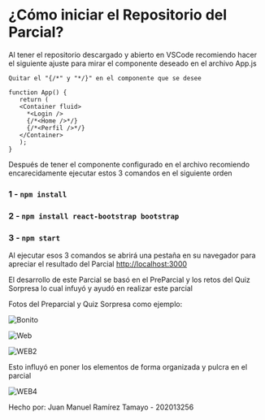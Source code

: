 # ¿Cómo iniciar el Repositorio del Parcial?

Al tener el repositorio descargado y abierto en VSCode recomiendo hacer el siguiente ajuste para mirar el componente deseado en el archivo App.js

```
Quitar el "{/*" y "*/}" en el componente que se desee
```

```
function App() {
   return (
   <Container fluid>
     *<Login />
     {/*<Home />*/}
     {/*<Perfil />*/}
   </Container>
   );
}
```

Después de tener el componente configurado en el archivo recomiendo encarecidamente ejecutar estos 3 comandos en el siguiente orden

### 1 - `npm install`

### 2 - `npm install react-bootstrap bootstrap`

### 3 - `npm start`

Al ejecutar esos 3 comandos se abrirá una pestaña en su navegador para apreciar el resultado del Parcial
[http://localhost:3000](http://localhost:3000)

El desarrollo de este Parcial se basó en el PreParcial y los retos del Quiz Sorpresa lo cual infuyó y ayudó en realizar este parcial

Fotos del Preparcial y Quiz Sorpresa como ejemplo:

![Bonito](https://github.com/user-attachments/assets/debf0d9a-703d-42aa-9074-ace616086d9b)

![Web](https://github.com/user-attachments/assets/2f4cf4b6-2eb9-4666-acd1-edea683fad95)

![WEB2](https://github.com/user-attachments/assets/7ed5e7d8-c414-434c-8d39-898720424495)

Esto influyó en poner los elementos de forma organizada y pulcra en el parcial

![WEB4](https://github.com/user-attachments/assets/cf091227-87b5-48d1-8a7d-2b969198064e)

Hecho por: Juan Manuel Ramírez Tamayo - 202013256
